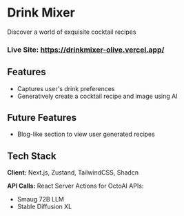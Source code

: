 # Drink Mixer

Discover a world of exquisite cocktail recipes

### Live Site: https://drinkmixer-olive.vercel.app/

## Features

- Captures user's drink preferences
- Generatively create a cocktail recipe and image using AI

## Future Features

- Blog-like section to view user generated recipes

## Tech Stack

**Client:** Next.js, Zustand, TailwindCSS, Shadcn

**API Calls:** React Server Actions for OctoAI APIs:

- Smaug 72B LLM
- Stable Diffusion XL
